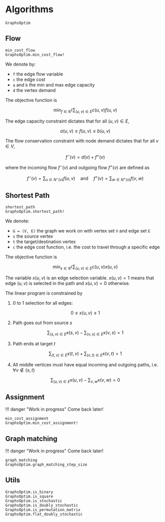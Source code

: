 # Algorithms

```@docs
GraphsOptim
```

## Flow

```@docs
min_cost_flow
GraphsOptim.min_cost_flow!
```

We denote by:

- ``f`` the edge flow variable
- ``c`` the edge cost
- ``a`` and ``b`` the min and max edge capacity
- ``d`` the vertex demand

The objective function is

```math
\min_{f \in \mathbb{R}^E} \sum_{(u, v) \in E} c(u, v) f(u, v)
```

The edge capacity constraint dictates that for all $(u, v) \in E$,

```math
a(u, v) \leq f(u, v) \leq b(u, v)
```

The flow conservation constraint with node demand dictates that for all $v \in V$,

```math
f^-(v) = d(v) + f^+(v)
```

where the incoming flow $f^-(v)$ and outgoing flow $f^+(v)$ are defined as

```math
f^-(v) = \sum_{u \in N^-(v)} f(u, v) \quad \text{and} \quad f^+(v) = \sum_{w \in N^+(v)} f(v, w)
```

## Shortest Path

```@docs
shortest_path
GraphsOptim.shortest_path!
```

We denote:

- ``G = (V, E)`` the graph we work on with vertex set ``V`` and edge set ``E``
- ``s`` the source vertex
- ``t`` the target/destination vertex
- ``c`` the edge cost function, i.e. the cost to travel through a specific edge

The objective function is

```math
\min_{x \in \mathbb{R}^E} \sum_{(u, v) \in E} c(u, v) x(u, v)
```

The variable $x(u,v)$ is an edge selection variable. $x(u,v) = 1$ means that edge $(u, v)$ is selected in the path and $x(u, v)=  0$ otherwise.

The linear program is constrained by

1. 0 to 1 selection for all edges:
```math
0 \leq x(u, v) \leq 1
```

2. Path goes out from source $s$
```math
\sum_{(s, v) \in E} x(s, v) - \sum_{(v, s) \in E} x(v, s) = 1
```

3. Path ends at target $t$
```math
\sum_{(t, v) \in E} x(t, v) + \sum_{(v, t) \in E} x(v, t) = 1
```

4. All middle vertices must have equal incoming and outgoing paths, i.e. $\forall v \notin \lbrace s, t\rbrace$
```math
\sum_{(u, v) \in E} x(u, v) - \sum_{v, w} x(v, w) = 0
```

## Assignment

!!! danger "Work in progress"
    Come back later!

```@docs
min_cost_assignment
GraphsOptim.min_cost_assignment!
```

## Graph matching

!!! danger "Work in progress"
    Come back later!

```@docs
graph_matching
GraphsOptim.graph_matching_step_size
```

## Utils

```@docs
GraphsOptim.is_binary
GraphsOptim.is_square
GraphsOptim.is_stochastic
GraphsOptim.is_doubly_stochastic
GraphsOptim.is_permutation_matrix
GraphsOptim.flat_doubly_stochastic
```
